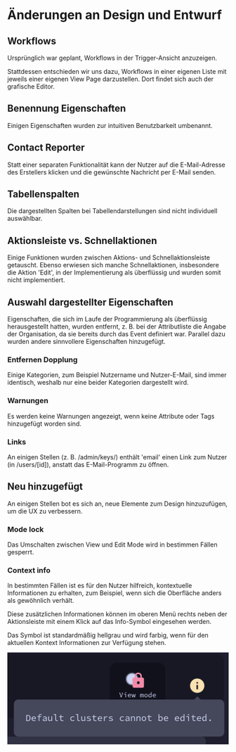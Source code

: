 # Änderungen an Design und Entwurf

## Workflows

Ursprünglich war geplant, Workflows in der Trigger-Ansicht anzuzeigen.

Stattdessen entschieden wir uns dazu, Workflows in einer eigenen Liste mit jeweils einer eigenen View Page darzustellen.
Dort findet sich auch der grafische Editor.

## Benennung Eigenschaften

Einigen Eigenschaften wurden zur intuitiven Benutzbarkeit umbenannt.

## Contact Reporter

Statt einer separaten Funktionalität kann der Nutzer auf die E-Mail-Adresse des Erstellers klicken und die gewünschte Nachricht per E-Mail senden.

## Tabellenspalten

Die dargestellten Spalten bei Tabellendarstellungen sind nicht individuell auswählbar.

## Aktionsleiste vs. Schnellaktionen

Einige Funktionen wurden zwischen Aktions- und Schnellaktionsleiste getauscht. Ebenso erwiesen sich manche Schnellaktionen, insbesondere die Aktion 'Edit', in der Implementierung als überflüssig und wurden somit nicht implementiert.

## Auswahl dargestellter Eigenschaften

Eigenschaften, die sich im Laufe der Programmierung als überflüssig herausgestellt hatten,
wurden entfernt, z. B. bei der Attributliste die Angabe der Organisation, da sie bereits durch das Event definiert war.
Parallel dazu wurden andere sinnvollere Eigenschaften hinzugefügt.

### Entfernen Dopplung

Einige Kategorien, zum Beispiel Nutzername und Nutzer-E-Mail, sind immer identisch, weshalb nur eine beider Kategorien dargestellt wird.

### Warnungen

Es werden keine Warnungen angezeigt, wenn keine Attribute oder Tags hinzugefügt worden sind.

### Links

An einigen Stellen (z. B. /admin/keys/) enthält 'email' einen Link zum Nutzer (in /users/[id]), anstatt das E-Mail-Programm zu öffnen.

## Neu hinzugefügt

An einigen Stellen bot es sich an, neue Elemente zum Design hinzuzufügen, um die UX zu verbessern.

### Mode lock

Das Umschalten zwischen View und Edit Mode wird in bestimmen Fällen gesperrt.

### Context info

In bestimmten Fällen ist es für den Nutzer hilfreich, kontextuelle Informationen zu erhalten,
zum Beispiel, wenn sich die Oberfläche anders als gewöhnlich verhält.

Diese zusätzlichen Informationen können im oberen Menü
rechts neben der Aktionsleiste
mit einem Klick auf das Info-Symbol eingesehen werden.

Das Symbol ist standardmäßig hellgrau und wird farbig,
wenn für den aktuellen Kontext Informationen zur Verfügung stehen.

![context info screenshot](context_info.png)
